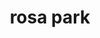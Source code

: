 ---
pid: mx197
title: rosa park
location_transcription: Park M.X.
coordinates: "[-75.2275776, 39.9526633]"
zipcode: '19319'
gen_neighborhood: 
neighborhood: 
outside_phl: 'Cheyney PA '
age: '4'
age_range: "<6"
instagram: 
image_file_name: mx_193.jpg
proposal_transcription: 
topic: African Americans,Person,History,Social Justice,Women
topic_summary: 0, 0, 0, 0, 0
type: Other No Form
keywords_other: Rosa Parks
credit: 
image_labels: rosa is a leader
twitter: 
facebook: 
permalink: "/monuments/mx197/"
layout: item-page
---